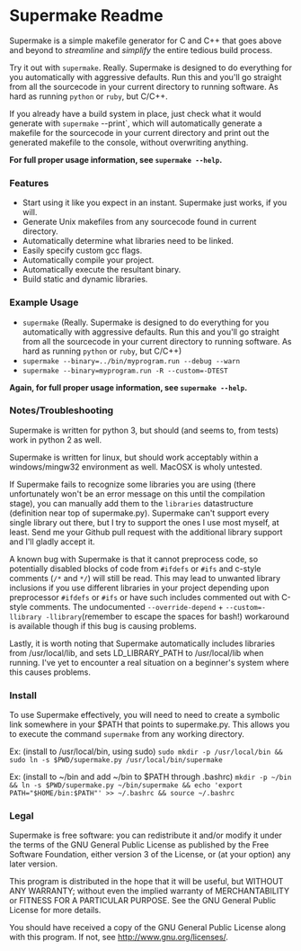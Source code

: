 Supermake Readme
================

Supermake is a simple makefile generator for C and C++ that goes above and beyond to _streamline_ and _simplify_ the entire tedious build process.

Try it out with `supermake`. Really. Supermake is designed to do everything for you automatically with aggressive defaults. Run this and you'll go straight from all the sourcecode in your current directory to running software. As hard as running `python` or `ruby`, but C/C++.

If you already have a build system in place, just check what it would generate with `supermake` --print`, which will automatically generate a makefile for the sourcecode in your current directory and print out the generated makefile to the console, without overwriting anything.

**For full proper usage information, see `supermake --help`.**

### Features
* Start using it like you expect in an instant. Supermake just works, if you will.
* Generate Unix makefiles from any sourcecode found in current directory.
* Automatically determine what libraries need to be linked.
* Easily specify custom gcc flags.
* Automatically compile your project.
* Automatically execute the resultant binary.
* Build static and dynamic libraries.

### Example Usage
* `supermake` (Really. Supermake is designed to do everything for you automatically with aggressive defaults. Run this and you'll go straight from all the sourcecode in your current directory to running software. As hard as running `python` or `ruby`, but C/C++)
* `supermake --binary=../bin/myprogram.run --debug --warn`
* `supermake --binary=myprogram.run -R --custom=-DTEST`

**Again, for full proper usage information, see `supermake --help`.**

### Notes/Troubleshooting
Supermake is written for python 3, but should (and seems to, from tests) work in python 2 as well.

Supermake is written for linux, but should work acceptably within a windows/mingw32 environment as well. MacOSX is wholy untested.

If Supermake fails to recognize some libraries you are using (there unfortunately won't be an error message on this until the compilation stage), you can manually add them to the `libraries` datastructure (definition near top of supermake.py). Supermake can't support every single library out there, but I try to support the ones I use most myself, at least. Send me your Github pull request with the additional library support and I'll gladly accept it.

A known bug with Supermake is that it cannot preprocess code, so potentially disabled blocks of code from `#ifdefs` or `#ifs` and c-style comments (`/*` and `*/`) will still be read. This may lead to unwanted library inclusions if you use different libraries in your project depending upon preprocessor `#ifdefs` or `#ifs` or have such includes commented out with C-style comments. The undocumented `--override-depend` + `--custom=-llibrary -llibrary`(remember to escape the spaces for bash!) workaround is available though if this bug is causing problems.

Lastly, it is worth noting that Supermake automatically includes libraries from /usr/local/lib, and sets LD_LIBRARY_PATH to /usr/local/lib when running. I've yet to encounter a real situation on a beginner's system where this causes problems.

### Install
To use Supermake effectively, you will need to need to create a symbolic link somewhere in your $PATH that points to supermake.py. This allows you to execute the command `supermake` from any working directory.

Ex: (install to /usr/local/bin, using sudo) `sudo mkdir -p /usr/local/bin && sudo ln -s $PWD/supermake.py /usr/local/bin/supermake`

Ex: (install to ~/bin and add ~/bin to $PATH through .bashrc) `mkdir -p ~/bin && ln -s $PWD/supermake.py ~/bin/supermake && echo 'export PATH="$HOME/bin:$PATH"' >> ~/.bashrc && source ~/.bashrc`

### Legal
Supermake is free software: you can redistribute it and/or modify
it under the terms of the GNU General Public License as published by
the Free Software Foundation, either version 3 of the License, or
(at your option) any later version.

This program is distributed in the hope that it will be useful,
but WITHOUT ANY WARRANTY; without even the implied warranty of
MERCHANTABILITY or FITNESS FOR A PARTICULAR PURPOSE.  See the
GNU General Public License for more details.

You should have received a copy of the GNU General Public License
along with this program.  If not, see <http://www.gnu.org/licenses/>.
